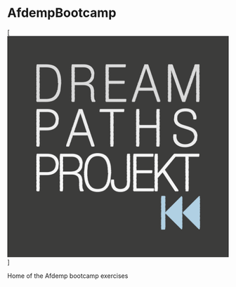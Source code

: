 # AfdempBootcamp

[![dreamPathsProjekt](Resources/images/DreamPathsLogo.svg)]


Home of the Afdemp bootcamp exercises
